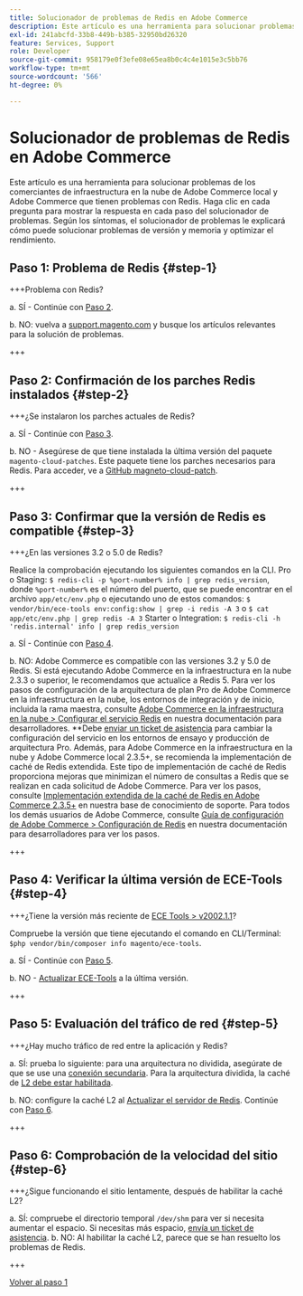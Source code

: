 ```yaml
---
title: Solucionador de problemas de Redis en Adobe Commerce
description: Este artículo es una herramienta para solucionar problemas de los comerciantes de infraestructura en la nube de Adobe Commerce local y Adobe Commerce que tienen problemas con Redis. Haga clic en cada pregunta para mostrar la respuesta en cada paso del solucionador de problemas. Según los síntomas y la configuración, el solucionador de problemas explicará cómo solucionar problemas de versión y memoria y optimizar el rendimiento.
exl-id: 241abcfd-33b8-449b-b385-32950bd26320
feature: Services, Support
role: Developer
source-git-commit: 958179e0f3efe08e65ea8b0c4c4e1015e3c5bb76
workflow-type: tm+mt
source-wordcount: '566'
ht-degree: 0%

---
```


# Solucionador de problemas de Redis en Adobe Commerce

Este artículo es una herramienta para solucionar problemas de los comerciantes de infraestructura en la nube de Adobe Commerce local y Adobe Commerce que tienen problemas con Redis. Haga clic en cada pregunta para mostrar la respuesta en cada paso del solucionador de problemas. Según los síntomas, el solucionador de problemas le explicará cómo puede solucionar problemas de versión y memoria y optimizar el rendimiento.

## Paso 1: Problema de Redis {#step-1}

+++Problema con Redis?

a. SÍ - Continúe con [Paso 2](#step2)</a>.

b. NO: vuelva a [support.magento.com](https://support.magento.com/hc/en-us) y busque los artículos relevantes para la solución de problemas.

+++

## Paso 2: Confirmación de los parches Redis instalados {#step-2}

+++¿Se instalaron los parches actuales de Redis?

a. SÍ - Continúe con [Paso 3](#step3)</a>.

b. NO - Asegúrese de que tiene instalada la última versión del paquete `magento-cloud-patches`. Este paquete tiene los parches necesarios para Redis. Para acceder, ve a [GitHub magneto-cloud-patch](https://github.com/magento/magento-cloud-patches/).

+++

## Paso 3: Confirmar que la versión de Redis es compatible {#step-3}

+++¿En las versiones 3.2 o 5.0 de Redis?

Realice la comprobación ejecutando los siguientes comandos en la CLI. Pro o Staging: `$ redis-cli -p %port-number% info | grep redis_version`, donde `%port-number%` es el número del puerto, que se puede encontrar en el archivo `app/etc/env.php` o ejecutando uno de estos comandos: `$ vendor/bin/ece-tools env:config:show | grep -i redis -A 3` o `$ cat app/etc/env.php | grep redis -A 3` Starter o Integration: `$ redis-cli -h 'redis.internal' info | grep redis_version`

a. SÍ - Continúe con [Paso 4](#step4).

b. NO: Adobe Commerce es compatible con las versiones 3.2 y 5.0 de Redis. Si está ejecutando Adobe Commerce en la infraestructura en la nube 2.3.3 o superior, le recomendamos que actualice a Redis 5. Para ver los pasos de configuración de la arquitectura de plan Pro de Adobe Commerce en la infraestructura en la nube, los entornos de integración y de inicio, incluida la rama maestra, consulte [Adobe Commerce en la infraestructura en la nube > Configurar el servicio Redis](https://devdocs.magento.com/cloud/project/services-redis.html)</a> en nuestra documentación para desarrolladores. **Debe [enviar un ticket de asistencia](/help/help-center-guide/help-center/magento-help-center-user-guide.md#submit-ticket) para cambiar la configuración del servicio en los entornos de ensayo y producción de arquitectura Pro. Además, para Adobe Commerce en la infraestructura en la nube y Adobe Commerce local 2.3.5+, se recomienda la implementación de caché de Redis extendida. Este tipo de implementación de caché de Redis proporciona mejoras que minimizan el número de consultas a Redis que se realizan en cada solicitud de Adobe Commerce. Para ver los pasos, consulte [Implementación extendida de la caché de Redis en Adobe Commerce 2.3.5+](https://support.magento.com/hc/en-us/articles/360049292532) en nuestra base de conocimiento de soporte. Para todos los demás usuarios de Adobe Commerce, consulte [Guía de configuración de Adobe Commerce > Configuración de Redis](https://devdocs.magento.com/guides/v2.4/config-guide/redis/config-redis.html) en nuestra documentación para desarrolladores para ver los pasos.

+++

## Paso 4: Verificar la última versión de ECE-Tools {#step-4}

+++¿Tiene la versión más reciente de [ECE Tools > v2002.1.1](https://github.com/magento/ece-tools/releases)?

Compruebe la versión que tiene ejecutando el comando en CLI/Terminal: `$php vendor/bin/composer info magento/ece-tools`.

a. SÍ - Continúe con [Paso 5](#step5).

b. NO - [Actualizar ECE-Tools](https://devdocs.magento.com/cloud/project/ece-tools-update.html) a la última versión.

+++

## Paso 5: Evaluación del tráfico de red {#step-5}

+++¿Hay mucho tráfico de red entre la aplicación y Redis?

a. SÍ: prueba lo siguiente: para una arquitectura no dividida, asegúrate de que se use una [conexión secundaria](/help/troubleshooting/database/mysql-high-load-bottleneck-in-magento-commerce-cloud.md). Para la arquitectura dividida, la caché de [L2 debe estar habilitada](https://devdocs.magento.com/guides/v2.4/config-guide/cache/two-level-cache.html).

b. NO: configure la caché L2 al [Actualizar el servidor de Redis](https://devdocs.magento.com/cloud/env/variables-deploy.html#redis_backend). Continúe con [Paso 6](#step6).

+++

## Paso 6: Comprobación de la velocidad del sitio {#step-6}

+++¿Sigue funcionando el sitio lentamente, después de habilitar la caché L2?

a. SÍ: compruebe el directorio temporal `/dev/shm` para ver si necesita aumentar el espacio. Si necesitas más espacio, [envía un ticket de asistencia](/help/help-center-guide/help-center/magento-help-center-user-guide.md#submit-ticket).
b. NO: Al habilitar la caché L2, parece que se han resuelto los problemas de Redis.

+++

[Volver al paso 1](#step-1)
